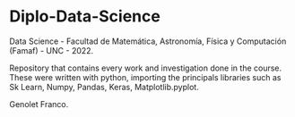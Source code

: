 # Diplo-Data-Science
Data Science - Facultad de Matemática, Astronomía, Física y Computación (Famaf) - UNC - 2022.

Repository that contains every work and investigation done in the course. These were written with python, importing the principals libraries such as Sk Learn, Numpy, Pandas, Keras, Matplotlib.pyplot.

Genolet Franco. 
